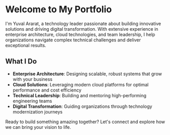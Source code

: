 # Welcome to My Portfolio

I'm Yuval Ararat, a technology leader passionate about building innovative solutions and driving digital transformation. With extensive experience in enterprise architecture, cloud technologies, and team leadership, I help organizations navigate complex technical challenges and deliver exceptional results.

## What I Do

- **Enterprise Architecture**: Designing scalable, robust systems that grow with your business
- **Cloud Solutions**: Leveraging modern cloud platforms for optimal performance and cost efficiency  
- **Technical Leadership**: Building and mentoring high-performing engineering teams
- **Digital Transformation**: Guiding organizations through technology modernization journeys

Ready to build something amazing together? Let's connect and explore how we can bring your vision to life.